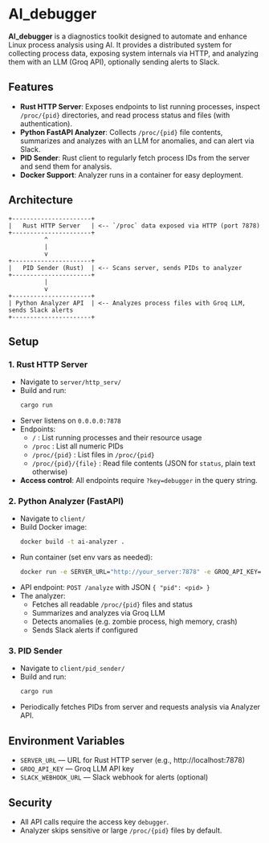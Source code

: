 # AI_debugger

**AI_debugger** is a diagnostics toolkit designed to automate and enhance Linux process analysis using AI. It provides a distributed system for collecting process data, exposing system internals via HTTP, and analyzing them with an LLM (Groq API), optionally sending alerts to Slack.

## Features

- **Rust HTTP Server**: Exposes endpoints to list running processes, inspect `/proc/{pid}` directories, and read process status and files (with authentication).
- **Python FastAPI Analyzer**: Collects `/proc/{pid}` file contents, summarizes and analyzes with an LLM for anomalies, and can alert via Slack.
- **PID Sender**: Rust client to regularly fetch process IDs from the server and send them for analysis.
- **Docker Support**: Analyzer runs in a container for easy deployment.

## Architecture

```
+----------------------+
|   Rust HTTP Server   | <-- `/proc` data exposed via HTTP (port 7878)
+----------------------+
          ^
          |
          v
+----------------------+
|   PID Sender (Rust)  | <-- Scans server, sends PIDs to analyzer
+----------------------+
          |
          v
+----------------------+
| Python Analyzer API  | <-- Analyzes process files with Groq LLM, sends Slack alerts
+----------------------+
```

## Setup

### 1. Rust HTTP Server

- Navigate to `server/http_serv/`
- Build and run:
  ```sh
  cargo run
  ```
- Server listens on `0.0.0.0:7878`
- Endpoints:
  - `/` : List running processes and their resource usage
  - `/proc` : List all numeric PIDs
  - `/proc/{pid}` : List files in `/proc/{pid}`
  - `/proc/{pid}/{file}` : Read file contents (JSON for `status`, plain text otherwise)
- **Access control**: All endpoints require `?key=debugger` in the query string.

### 2. Python Analyzer (FastAPI)

- Navigate to `client/`
- Build Docker image:
  ```sh
  docker build -t ai-analyzer .
  ```
- Run container (set env vars as needed):
  ```sh
  docker run -e SERVER_URL="http://your_server:7878" -e GROQ_API_KEY="your_groq_key" -e SLACK_WEBHOOK_URL="your_slack_webhook" -p 8000:8000 ai-analyzer
  ```
- API endpoint: `POST /analyze` with JSON `{ "pid": <pid> }`
- The analyzer:
  - Fetches all readable `/proc/{pid}` files and status
  - Summarizes and analyzes via Groq LLM
  - Detects anomalies (e.g. zombie process, high memory, crash)
  - Sends Slack alerts if configured

### 3. PID Sender

- Navigate to `client/pid_sender/`
- Build and run:
  ```sh
  cargo run
  ```
- Periodically fetches PIDs from server and requests analysis via Analyzer API.

## Environment Variables

- `SERVER_URL` — URL for Rust HTTP server (e.g., http://localhost:7878)
- `GROQ_API_KEY` — Groq LLM API key
- `SLACK_WEBHOOK_URL` — Slack webhook for alerts (optional)

## Security

- All API calls require the access key `debugger`.
- Analyzer skips sensitive or large `/proc/{pid}` files by default.
